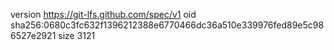 version https://git-lfs.github.com/spec/v1
oid sha256:0680c3fc632f1396212388e6770466dc36a510e339976fed89e5c986527e2921
size 3121
